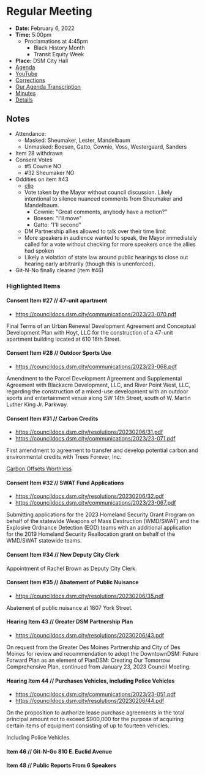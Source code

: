# Regular Meeting

- **Date:** February 6, 2022
- **Time:** 5:00pm
    - Proclamations at 4:45pm
        - Black History Month
        - Transit Equity Week 
- **Place:** DSM City Hall
- [Agenda](https://councildocs.dsm.city/agendas/ag20230206.pdf)
- [YouTube](https://youtube.com/live/M3zz9Qx_OsQ)
- [Corrections](https://councildocs.dsm.city/corrections/20230206%20CAP.pdf)
- [Our Agenda Transcription](#/view/agenda~2023~transcription~02-06_RM)
- [Minutes](https://councildocs.dsm.city/minutes/as20230206.pdf)
- [Details](https://www.dsm.city/citycouncil_detail_T60_R2364.php)

## Notes

- Attendance:
    - Masked: Sheumaker, Lester, Mandelbaum
    - Unmasked: Boesen, Gatto, Cownie, Voss, Westergaard, Sanders
- Item 28 withdrawn
- Consent Votes
    - #5 Cownie NO
    - #32 Sheumaker NO
- Oddities on item #43
    - [clip](https://youtu.be/M3zz9Qx_OsQ?t=1502)
    - Vote taken by the Mayor without council discussion. Likely intentional to silence nuanced comments from Sheumaker and Mandelbaum.
        - Cownie: "Great comments, anybody have a motion?"
        - Boesen: "I'll move"
        - Gatto: "I'll second"
    - DM Partnership allies allowed to talk over their time limit
    - More speakers in audience wanted to speak, the Mayor immediately called for a vote without checking for more speakers once the allies had spoken
    - Likely a violation of state law around public hearings to close out hearing early arbitrarily (though this is unenforced). 
- Git-N-No finally cleared (item #46)

### Highlighted Items

#### Consent Item #27 // 47-unit apartment 

- https://councildocs.dsm.city/communications/2023/23-070.pdf

Final Terms of an Urban Renewal Development Agreement and Conceptual Development Plan with Hoyt, LLC for the construction of a 47-unit apartment building located at 610 16th Street. 

#### Consent Item #28 // Outdoor Sports Use 

- https://councildocs.dsm.city/communications/2023/23-068.pdf

Amendment to the Parcel Development Agreement and Supplemental Agreement with Blackacre Development, LLC, and River Point West, LLC, regarding the construction of a mixed-use development with an outdoor sports and entertainment venue along SW 14th Street, south of W. Martin Luther King Jr. Parkway.

#### Consent Item #31 // Carbon Credits

- https://councildocs.dsm.city/resolutions/20230206/31.pdf
- https://councildocs.dsm.city/communications/2023/23-071.pdf

First amendment to agreement to transfer and develop potential carbon and environmental credits with Trees Forever, Inc. 

[Carbon Offsets Worthless](https://www.theguardian.com/environment/2023/jan/18/revealed-forest-carbon-offsets-biggest-provider-worthless-verra-aoe)

#### Consent Item #32 // SWAT Fund Applications

- https://councildocs.dsm.city/resolutions/20230206/32.pdf
- https://councildocs.dsm.city/communications/2023/23-067.pdf

Submitting applications for the 2023 Homeland Security Grant Program on behalf of the statewide Weapons of Mass Destruction (WMD/SWAT) and the Explosive Ordnance Detection (EOD) teams with an additional application for the 2019 Homeland Security Reallocation grant on behalf of the WMD/SWAT statewide teams.

#### Consent Item #34 // New Deputy City Clerk

Appointment of Rachel Brown as Deputy City Clerk.

#### Consent Item #35 // Abatement of Public Nuisance

- https://councildocs.dsm.city/resolutions/20230206/35.pdf

Abatement of public nuisance at 1807 York Street.

#### Hearing Item 43 // Greater DSM Partnership Plan 

- https://councildocs.dsm.city/resolutions/20230206/43.pdf

On request from the Greater Des Moines Partnership and City of Des Moines for review and recommendation to adopt the DowntownDSM: Future Forward Plan as an element of PlanDSM: Creating Our Tomorrow Comprehensive Plan, continued from January 23, 2023 Council Meeting. 

#### Hearing Item 44 // Purchases Vehicles, including Police Vehicles

- https://councildocs.dsm.city/communications/2023/23-051.pdf
- https://councildocs.dsm.city/resolutions/20230206/44.pdf

On the proposition to authorize lease purchase agreements in the total principal amount not to exceed $900,000 for the purpose of acquiring certain items of equipment consisting of up to fourteen vehicles. 

Including Police Vehicles.

#### Item 46 // Git-N-Go 810 E. Euclid Avenue

#### Item 48 // Public Reports From 6 Speakers
